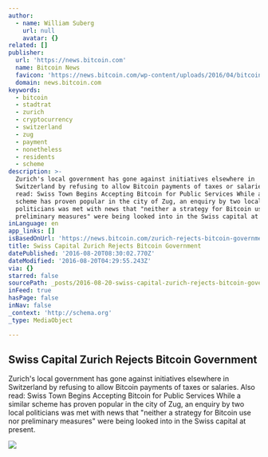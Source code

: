 ```yaml
---
author:
  - name: William Suberg
    url: null
    avatar: {}
related: []
publisher:
  url: 'https://news.bitcoin.com'
  name: Bitcoin News
  favicon: 'https://news.bitcoin.com/wp-content/uploads/2016/04/bitcoin_fav.png'
  domain: news.bitcoin.com
keywords:
  - bitcoin
  - stadtrat
  - zurich
  - cryptocurrency
  - switzerland
  - zug
  - payment
  - nonetheless
  - residents
  - scheme
description: >-
  Zurich's local government has gone against initiatives elsewhere in
  Switzerland by refusing to allow Bitcoin payments of taxes or salaries. Also
  read: Swiss Town Begins Accepting Bitcoin for Public Services While a similar
  scheme has proven popular in the city of Zug, an enquiry by two local
  politicians was met with news that "neither a strategy for Bitcoin use nor
  preliminary measures" were being looked into in the Swiss capital at present.
inLanguage: en
app_links: []
isBasedOnUrl: 'https://news.bitcoin.com/zurich-rejects-bitcoin-government/'
title: Swiss Capital Zurich Rejects Bitcoin Government
datePublished: '2016-08-20T08:30:02.770Z'
dateModified: '2016-08-20T04:29:55.243Z'
via: {}
starred: false
sourcePath: _posts/2016-08-20-swiss-capital-zurich-rejects-bitcoin-government.md
inFeed: true
hasPage: false
inNav: false
_context: 'http://schema.org'
_type: MediaObject

---
```

<article style=""><h1>Swiss Capital Zurich Rejects Bitcoin Government</h1><p>Zurich's local government has gone against initiatives elsewhere in Switzerland by refusing to allow Bitcoin payments of taxes or salaries. Also read: Swiss Town Begins Accepting Bitcoin for Public Services While a similar scheme has proven popular in the city of Zug, an enquiry by two local politicians was met with news that "neither a strategy for Bitcoin use nor preliminary measures" were being looked into in the Swiss capital at present.</p><img src="https://news.bitcoin.com/wp-content/uploads/2016/08/Crypto-Valley.jpg" /></article>